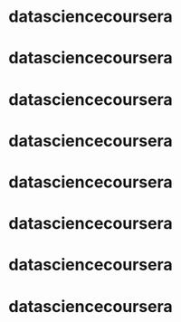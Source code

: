 # datasciencecoursera
# datasciencecoursera
# datasciencecoursera
# datasciencecoursera
# datasciencecoursera
# datasciencecoursera
# datasciencecoursera
# datasciencecoursera
